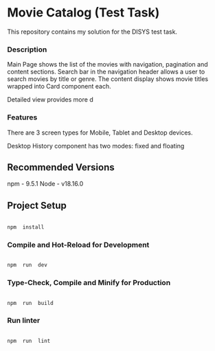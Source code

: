 # Movie Catalog (Test Task)

This repository contains my solution for the DISYS test task.

### Description

Main Page shows the list of the movies with navigation, pagination and content sections. Search bar in the navigation header allows a user to search movies by title or genre. The content display shows movie titles wrapped into Card component each.

Detailed view provides more d

### Features

There are 3 screen types for Mobile, Tablet and Desktop devices.

Desktop History component has two modes: fixed and floating

## Recommended Versions

npm - 9.5.1
Node - v18.16.0

## Project Setup

```sh

npm  install

```

### Compile and Hot-Reload for Development

```sh

npm  run  dev

```

### Type-Check, Compile and Minify for Production

```sh

npm  run  build

```

### Run linter

```sh

npm  run  lint

```
